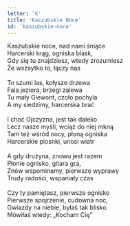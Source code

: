 ```yaml
---
letter: 'k'
title: 'Kaszubskie Noce'
id: 'kaszubskie-noce'
---
```


Kaszubskie noce, nad nami śniące<br/>
Harcerski krąg, ogniska blask,<br/>
Gdy się tu znajdziesz, wtedy zrozumiesz<br/>
Że wszsytko to, łączy nas<br/>
<br/>
To szumi las, kołysze drzewa<br/>
Fala jeziora, brzegi zalewa<br/>
Tu mały Giewont, czoło pochyla<br/>
A my siedzimy, harcerska brać<br/>
<br/>
I choć Ojczyzna, jest tak daleko<br/>
Lecz nasze myśli, wciąż do niej mkną<br/>
Tam też wśród nocy, płoną ogniska<br/>
Harcerskie piosnki, unosi wiatr<br/>
<br/>
A gdy drużyna, znowu jest razem<br/>
Płonie ognisko, gitara gra,<br/>
Znów wspominamy, pierwsze wyprawy<br/>
Trudy radości, wspaniały czas<br/>
<br/>
Czy ty pamiętasz, pierwsze ognisko<br/>
Pierwsze spojrzenie, cudowna noc,<br/>
Gwiazdy na niebie, byłaś tak blisko<br/>
Mówiłaś wtedy: „Kocham Cię”<br/>